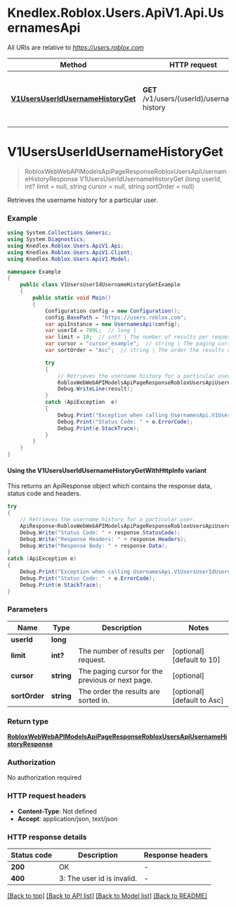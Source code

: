 # Knedlex.Roblox.Users.ApiV1.Api.UsernamesApi

All URIs are relative to *https://users.roblox.com*

| Method | HTTP request | Description |
|--------|--------------|-------------|
| [**V1UsersUserIdUsernameHistoryGet**](UsernamesApi.md#v1usersuseridusernamehistoryget) | **GET** /v1/users/{userId}/username-history | Retrieves the username history for a particular user. |

<a id="v1usersuseridusernamehistoryget"></a>
# **V1UsersUserIdUsernameHistoryGet**
> RobloxWebWebAPIModelsApiPageResponseRobloxUsersApiUsernameHistoryResponse V1UsersUserIdUsernameHistoryGet (long userId, int? limit = null, string cursor = null, string sortOrder = null)

Retrieves the username history for a particular user.

### Example
```csharp
using System.Collections.Generic;
using System.Diagnostics;
using Knedlex.Roblox.Users.ApiV1.Api;
using Knedlex.Roblox.Users.ApiV1.Client;
using Knedlex.Roblox.Users.ApiV1.Model;

namespace Example
{
    public class V1UsersUserIdUsernameHistoryGetExample
    {
        public static void Main()
        {
            Configuration config = new Configuration();
            config.BasePath = "https://users.roblox.com";
            var apiInstance = new UsernamesApi(config);
            var userId = 789L;  // long | 
            var limit = 10;  // int? | The number of results per request. (optional)  (default to 10)
            var cursor = "cursor_example";  // string | The paging cursor for the previous or next page. (optional) 
            var sortOrder = "Asc";  // string | The order the results are sorted in. (optional)  (default to Asc)

            try
            {
                // Retrieves the username history for a particular user.
                RobloxWebWebAPIModelsApiPageResponseRobloxUsersApiUsernameHistoryResponse result = apiInstance.V1UsersUserIdUsernameHistoryGet(userId, limit, cursor, sortOrder);
                Debug.WriteLine(result);
            }
            catch (ApiException  e)
            {
                Debug.Print("Exception when calling UsernamesApi.V1UsersUserIdUsernameHistoryGet: " + e.Message);
                Debug.Print("Status Code: " + e.ErrorCode);
                Debug.Print(e.StackTrace);
            }
        }
    }
}
```

#### Using the V1UsersUserIdUsernameHistoryGetWithHttpInfo variant
This returns an ApiResponse object which contains the response data, status code and headers.

```csharp
try
{
    // Retrieves the username history for a particular user.
    ApiResponse<RobloxWebWebAPIModelsApiPageResponseRobloxUsersApiUsernameHistoryResponse> response = apiInstance.V1UsersUserIdUsernameHistoryGetWithHttpInfo(userId, limit, cursor, sortOrder);
    Debug.Write("Status Code: " + response.StatusCode);
    Debug.Write("Response Headers: " + response.Headers);
    Debug.Write("Response Body: " + response.Data);
}
catch (ApiException e)
{
    Debug.Print("Exception when calling UsernamesApi.V1UsersUserIdUsernameHistoryGetWithHttpInfo: " + e.Message);
    Debug.Print("Status Code: " + e.ErrorCode);
    Debug.Print(e.StackTrace);
}
```

### Parameters

| Name | Type | Description | Notes |
|------|------|-------------|-------|
| **userId** | **long** |  |  |
| **limit** | **int?** | The number of results per request. | [optional] [default to 10] |
| **cursor** | **string** | The paging cursor for the previous or next page. | [optional]  |
| **sortOrder** | **string** | The order the results are sorted in. | [optional] [default to Asc] |

### Return type

[**RobloxWebWebAPIModelsApiPageResponseRobloxUsersApiUsernameHistoryResponse**](RobloxWebWebAPIModelsApiPageResponseRobloxUsersApiUsernameHistoryResponse.md)

### Authorization

No authorization required

### HTTP request headers

 - **Content-Type**: Not defined
 - **Accept**: application/json, text/json


### HTTP response details
| Status code | Description | Response headers |
|-------------|-------------|------------------|
| **200** | OK |  -  |
| **400** | 3: The user id is invalid. |  -  |

[[Back to top]](#) [[Back to API list]](../README.md#documentation-for-api-endpoints) [[Back to Model list]](../README.md#documentation-for-models) [[Back to README]](../README.md)

